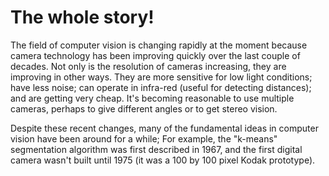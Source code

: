 # The whole story!

The field of computer vision is changing rapidly at the moment because camera technology has been improving quickly over the last couple of decades.
Not only is the resolution of cameras increasing, they are improving in other ways.
They are more sensitive for low light conditions; have less noise; can operate in infra-red (useful for detecting distances); and are getting very cheap.
It's becoming reasonable to use multiple cameras, perhaps to give different angles or to get stereo vision.

Despite these recent changes, many of the fundamental ideas in computer vision have been around for a while; For example, the "k-means" segmentation algorithm was first described in 1967, and the first digital camera wasn't built until 1975 (it was a 100 by 100 pixel Kodak prototype).

